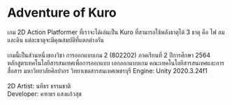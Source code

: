 # Adventure of Kuro
เกม 2D Action Platformer ที่เราจะได้เล่นเป็น Kuro ที่สามารถใช้พลังธาตุได้ 3 ธาตุ คือ ไฟ ลม และดิน แต่ละธาตุจะมีคุณสมบัติที่แตกต่างกัน\
\
เกมนี้เป็นส่วนหนึ่งของวิชา การออกแบบเกม 2 (802202) ภาคเรียนที่ 2 ปีการศึกษา 2564 หลักสูตรเทคโนโลยีสารสนเทศเพื่อการออกแบบ เอกออกแบบเกม คณะเทคโนโลยีสารสนเทศและการสื่อสาร มหาวิทยาลัยศิลปากร วิทยาเขตสารสนเทศเพชรบุรี
Engine: Unity 2020.3.24f1\
\
2D Artist: นทีธร ธรรมชาติ\
Developer: คฑาธร แสงแก้วสุข
